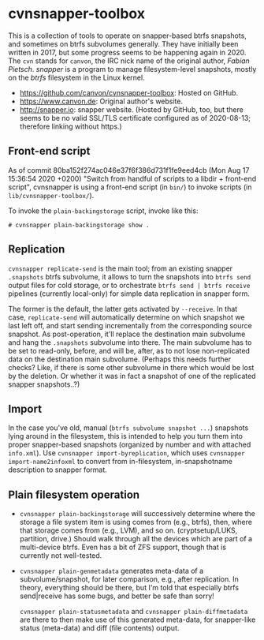 # cvnsnapper-toolbox

This is a collection of tools to operate on snapper-based btrfs snapshots,
and sometimes on btrfs subvolumes generally.  They have initially been written
in 2017, but some progress seems to be happening again in 2020.  The `cvn`
stands for `canvon`, the IRC nick name of the original author, *Fabian Pietsch*.
*snapper* is a program to manage filesystem-level snapshots, mostly on the
*btrfs* filesystem in the Linux kernel.

* <https://github.com/canvon/cvnsnapper-toolbox>: Hosted on GitHub.
* <https://www.canvon.de>: Original author's website.
* <http://snapper.io>: snapper website. (Hosted by GitHub, too, but there
  seems to be no valid SSL/TLS certificate configured as of 2020-08-13;
  therefore linking without https.)

## Front-end script

As of commit 80ba152f274ac046e37f6f386d731f1fe9eed4cb (Mon Aug 17 15:36:54 2020 +0200)
"Switch from handful of scripts to a libdir + front-end script",
cvnsnapper is using a front-end script (in `bin/`) to invoke scripts
(in `lib/cvnsnapper-toolbox/`).

To invoke the `plain-backingstorage` script, invoke like this:

    # cvnsnapper plain-backingstorage show .

## Replication

`cvnsnapper replicate-send` is the main tool; from an existing
snapper `.snapshots` btrfs subvolume, it allows to turn the snapshots
into `btrfs send` output files for cold storage, or to orchestrate
`btrfs send | btrfs receive` pipelines (currently local-only)
for simple data replication in snapper form.

The former is the default, the latter gets activated by `--receive`.
In that case, `replicate-send` will automatically determine on which snapshot
we last left off, and start sending incrementally from the corresponding
source snapshot. As post-operation, it'll replace the destination main subvolume
and hang the `.snapshots` subvolume into there. The main subvolume has to be
set to read-only, before, and will be, after, as to not lose non-replicated
data on the destination main subvolume. (Perhaps this needs further checks?
Like, if there is some other subvolume in there which would be lost by the
deletion. Or whether it was in fact a snapshot of one of the replicated
snapper snapshots..?)

## Import

In the case you've old, manual (`btrfs subvolume snapshot ...`) snapshots
lying around in the filesystem, this is intended to help you turn them
into proper snapper-based snapshots (organized by number and with attached
`info.xml`). Use `cvnsnapper import-byreplication`, which uses
`cvnsnapper import-name2infoxml` to convert from in-filesystem, in-snapshotname
description to snapper format.

## Plain filesystem operation

* `cvnsnapper plain-backingstorage` will successively determine
  where the storage a file system item is using comes from (e.g., btrfs), then,
  where that storage comes from (e.g., LVM), and so on. (cryptsetup/LUKS,
  partition, drive.)  Should walk through all the devices which are part of
  a multi-device btrfs. Even has a bit of ZFS support, though that is currently
  not well-tested.

*   `cvnsnapper plain-genmetadata` generates meta-data of a subvolume/snapshot,
    for later comparison, e.g., after replication. In theory, everything
    should be there, but I'm told that especially btrfs send|receive has some bugs,
    and better be safe than sorry!

    `cvnsnapper plain-statusmetadata` and `cvnsnapper plain-diffmetadata`
    are there to then make use of this generated meta-data, for snapper-like
    status (meta-data) and diff (file contents) output.

